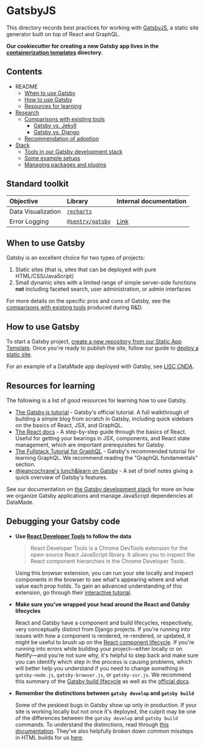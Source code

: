 # GatsbyJS

This directory records best practices for working with [GatsbyJS](https://github.com/datamade/tutorials/projects/1), a static site generator built on top of React and GraphQL.

**Our cookiecutter for creating a new Gatsby app lives in the [containerization templates](https://github.com/datamade/how-to/tree/master/docker/templates) directory.**

## Contents

- README
    - [When to use Gatsby](#when-to-use-gatsby)
    - [How to use Gatsby](#how-to-use-gatsby)
    - [Resources for learning](#resources-for-learning)
- [Research](./research/)
    - [Comparisons with existing tools](./research/comparisons-with-existing-tools.md)
        - [Gatsby vs. Jekyll](./research/comparisons-with-existing-tools.md#gatsby-vs-jekyll)
        - [Gatsby vs. Django](./research/comparisons-with-existing-tools.md#gatsby-vs-django)
    - [Recommendation of adoption](./research/recommendation-of-adoption.md)
- [Stack](stack.md)
    - [Tools in our Gatsby development stack](stack.md)
    - [Some example setups](stack.md#some-example-setups)
    - [Managing packages and plugins](stack.md#managing-packages-and-plugins)

## Standard toolkit

| Objective | Library | Internal documentation |
| :- | :- | :- |
| Data Visualization | [`recharts`](http://recharts.org/) | |
| Error Logging | [`@sentry/gatsby`](https://www.gatsbyjs.com/plugins/@sentry/gatsby/) | [Link](./../logging/sentry.md#logging-errors-in-gatsby-applications) |

## When to use Gatsby

Gatsby is an excellent choice for two types of projects:

1. Static sites (that is, sites that can be deployed with pure HTML/CSS/JavaScript)
2. Small dynamic sites with a limited range of simple server-side functions **not** including faceted search, user administration, or admin interfaces

For more details on the specific pros and cons of Gatsby, see the [comparisons with existing tools](./research/comparisons-with-existing-tools.md) produced during R&D.

## How to use Gatsby

To start a Gatsby project, [create a new repository from our Static App Template](https://github.com/datamade/static-app-template/generate). Once you're ready to publish the site, follow our guide to [deploy a static site](https://github.com/datamade/deploy-a-site/blob/master/Deploy-a-static-site.md).

For an example of a DataMade app deployed with Gatsby, see [LISC CNDA](https://github.com/datamade/lisc-cnda).

## Resources for learning

The following is a list of good resources for learning how to use Gatsby.

- [The Gatsby.js tutorial](https://www.gatsbyjs.org/tutorial/) - Gatsby's official tutorial. A full walkthrough of building a simple blog from scratch in Gatsby, including quick sidebars on the basics of React, JSX, and GraphQL.
- [The React docs](https://reactjs.org/docs/hello-world.html) - A step-by-step guide through the basics of React. Useful for getting your bearings in JSX, components, and React state management, which are important prerequisites for Gatsby.
- [The Fullstack Tutorial for GraphQL](https://www.howtographql.com/) - Gatsby's recommended tutorial for learning GraphQL. We recommend reading the "GraphQL fundamentals" section.
- [@jeancochrane's lunch&learn on Gatsby](https://gist.github.com/jeancochrane/705dda18da74fafe4b8182d15284114d) - A set of brief notes giving a quick overview of Gatsby's features.

See our documentation on [the Gatsby development stack](stack.md) for more on how we organize Gatsby applications and manage JavaScript dependencies at DataMade.

## Debugging your Gatsby code

- **Use [React Developer Tools](https://chrome.google.com/webstore/detail/react-developer-tools/fmkadmapgofadopljbjfkapdkoienihi) to follow the data**

    > React Developer Tools is a Chrome DevTools extension for the open-source React JavaScript library. It allows you to inspect the React component hierarchies in the Chrome Developer Tools.

    Using this browser extension, you can run your site locally and inspect components in the browser to see what's appearing where and what value each prop holds. To gain an advanced understanding of this extension, go through their [interactive tutorial](https://react-devtools-tutorial.now.sh/).

- **Make sure you've wrapped your head around the React and Gatsby lifecycles**

    React and Gatsby have a component and build lifecycles, respectively, very conceptually distinct from Django projects. If you're running into issues with how a component is rendered, re-rendered, or updated, it might be useful to brush up on the [React component lifecycle](https://reactjs.org/docs/state-and-lifecycle.html). If you're running into errors while building your project—either locally or on Netlify—and you're not sure why, it's helpful to step back and make sure you can identify which step in the process is causing problems, which will better help you understand if you need to change something in `gatsby-node.js`, `gatsby-browser.js`, or `gatsby-ssr.js`. We recommend this summary of the [Gatsby build lifecycle](https://www.narative.co/articles/understanding-the-gatsby-lifecycle) as well as the [official docs](https://www.gatsbyjs.com/docs/overview-of-the-gatsby-build-process).

- **Remember the distinctions between `gatsby develop` and `gatsby build`**

    Some of the peskiest bugs in Gatsby show up only in production. If your site is working locally but not once it's deployed, the culprit may be one of the differences between the `gatsby develop` and `gatsby build` commands. To understand the distinctions, read through [this documentation](https://www.gatsbyjs.com/docs/overview-of-the-gatsby-build-process). They've also helpfully broken down common missteps in HTML builds for us [here](https://www.gatsbyjs.com/docs/debugging-html-builds/).

    
